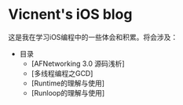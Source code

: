 # Vicnent's iOS blog

这是我在学习iOS编程中的一些体会和积累。将会涉及：
* 目录
    * [AFNetworking 3.0 源码浅析]
    * [多线程编程之GCD]
    * [Runtime的理解与使用]
    * [Runloop的理解与使用]
